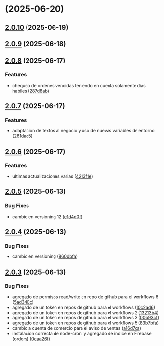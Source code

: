 # [](https://github.com/michaelrodriguezuy/kukastore/compare/v2.0.10...v) (2025-06-20)



## [2.0.10](https://github.com/michaelrodriguezuy/kukastore/compare/v2.0.9...v2.0.10) (2025-06-19)



## [2.0.9](https://github.com/michaelrodriguezuy/kukastore/compare/v2.0.8...v2.0.9) (2025-06-18)



## [2.0.8](https://github.com/michaelrodriguezuy/kukastore/compare/v2.0.7...v2.0.8) (2025-06-17)


### Features

* chequeo de ordenes vencidas teniendo en cuenta solamente dias habiles ([287d8ab](https://github.com/michaelrodriguezuy/kukastore/commit/287d8abbd30975abbf8f9696f7be78e6c33c006f))



## [2.0.7](https://github.com/michaelrodriguezuy/kukastore/compare/v2.0.6...v2.0.7) (2025-06-17)


### Features

* adaptacion de textos al negocio y uso de nuevas variables de entorno ([261dac5](https://github.com/michaelrodriguezuy/kukastore/commit/261dac57cd10215d9bae108f123b7c429e38bf0f))



## [2.0.6](https://github.com/michaelrodriguezuy/kukastore/compare/v2.0.5...v2.0.6) (2025-06-17)


### Features

* ultimas actualizaciones varias ([4213f1e](https://github.com/michaelrodriguezuy/kukastore/commit/4213f1e634e199fab1f4beacc39b3f2655c1973b))



## [2.0.5](https://github.com/michaelrodriguezuy/kukastore/compare/v2.0.4...v2.0.5) (2025-06-13)


### Bug Fixes

* cambio en versioning 12 ([e1d4d0f](https://github.com/michaelrodriguezuy/kukastore/commit/e1d4d0fc94cf8e28655e84dab65fb39fe204253b))



## [2.0.4](https://github.com/michaelrodriguezuy/kukastore/compare/v2.0.3...v2.0.4) (2025-06-13)


### Bug Fixes

* cambio en versioning ([860dbfa](https://github.com/michaelrodriguezuy/kukastore/commit/860dbfa2c16c5ddd454309f9f62e3f882b4d541c))



## [2.0.3](https://github.com/michaelrodriguezuy/kukastore/compare/0eaa26fdba708e2cb127519d94315ef6f658bb4e...v2.0.3) (2025-06-13)


### Bug Fixes

* agregado de permisos read/write en repo de github para el workflows 6 ([5ad340c](https://github.com/michaelrodriguezuy/kukastore/commit/5ad340c6aefef1def873efd65603431beafb7935))
* agregado de un token en repos de github para el workflows ([10c2ad6](https://github.com/michaelrodriguezuy/kukastore/commit/10c2ad60d9d75b25948335e49daf1e9cb5ba5454))
* agregado de un token en repos de github para el workflows 2 ([13213b4](https://github.com/michaelrodriguezuy/kukastore/commit/13213b4141693827a5077d23c9aa1c672269cc56))
* agregado de un token en repos de github para el workflows 3 ([00b93cf](https://github.com/michaelrodriguezuy/kukastore/commit/00b93cf6d98a4a23116688e1ee7ddb7d7b61aebc))
* agregado de un token en repos de github para el workflows 5 ([83b7bfa](https://github.com/michaelrodriguezuy/kukastore/commit/83b7bfab9e0b72ecfe0244185a64b36f4106a775))
* cambio a cuenta de comercio para el aviso de ventas ([a16d7ca](https://github.com/michaelrodriguezuy/kukastore/commit/a16d7ca5f5c187c10bb0440c83bada00dd2e00a7))
* instalacion correcta de node-cron, y agregado de indice en Firebase (orders) ([0eaa26f](https://github.com/michaelrodriguezuy/kukastore/commit/0eaa26fdba708e2cb127519d94315ef6f658bb4e))



